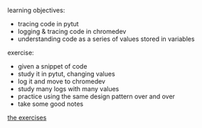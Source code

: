 learning objectives:
* tracing code in pytut
* logging & tracing code in chromedev
* understanding code as a series of values stored in variables

exercise:
* given a snippet of code
* study it in pytut, changing values
* log it and move to chromedev
* study many logs with many values
* practice using the same design pattern over and over
* take some good notes

[the exercises](./exercises.md)
